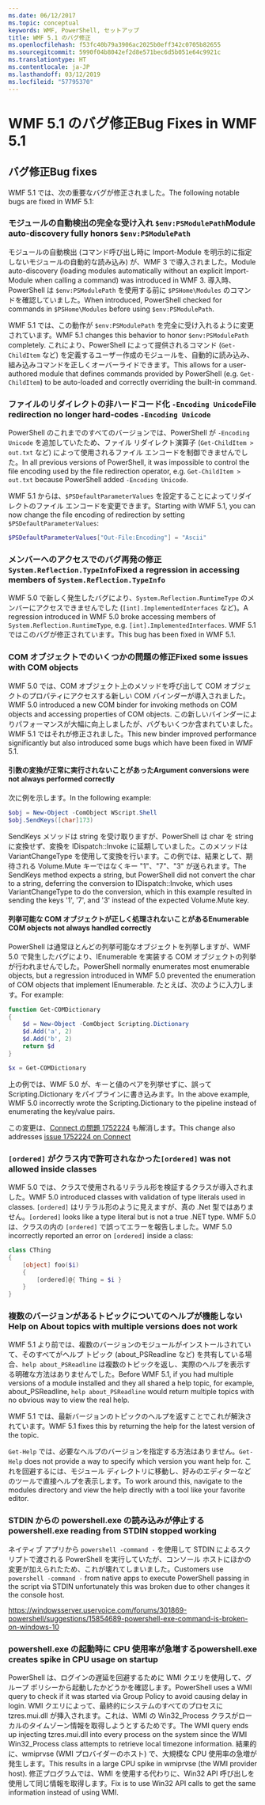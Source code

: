 ```yaml
---
ms.date: 06/12/2017
ms.topic: conceptual
keywords: WMF, PowerShell, セットアップ
title: WMF 5.1 のバグ修正
ms.openlocfilehash: f53fc40b79a3906ac2025b0eff342c0705b82655
ms.sourcegitcommit: 5990f04b8042ef2d8e571bec6d5b051e64c9921c
ms.translationtype: HT
ms.contentlocale: ja-JP
ms.lasthandoff: 03/12/2019
ms.locfileid: "57795370"
---
```

# <a name="bug-fixes-in-wmf-51"></a><span data-ttu-id="c3bab-103">WMF 5.1 のバグ修正</span><span class="sxs-lookup"><span data-stu-id="c3bab-103">Bug Fixes in WMF 5.1</span></span>

## <a name="bug-fixes"></a><span data-ttu-id="c3bab-104">バグ修正</span><span class="sxs-lookup"><span data-stu-id="c3bab-104">Bug fixes</span></span>

<span data-ttu-id="c3bab-105">WMF 5.1 では、次の重要なバグが修正されました。</span><span class="sxs-lookup"><span data-stu-id="c3bab-105">The following notable bugs are fixed in WMF 5.1:</span></span>

### <a name="module-auto-discovery-fully-honors-envpsmodulepath"></a><span data-ttu-id="c3bab-106">モジュールの自動検出の完全な受け入れ `$env:PSModulePath`</span><span class="sxs-lookup"><span data-stu-id="c3bab-106">Module auto-discovery fully honors `$env:PSModulePath`</span></span>

<span data-ttu-id="c3bab-107">モジュールの自動検出 (コマンド呼び出し時に Import-Module を明示的に指定しないモジュールの自動的な読み込み) が、WMF 3 で導入されました。</span><span class="sxs-lookup"><span data-stu-id="c3bab-107">Module auto-discovery (loading modules automatically without an explicit Import-Module when calling a command) was introduced in WMF 3.</span></span>
<span data-ttu-id="c3bab-108">導入時、PowerShell は `$env:PSModulePath` を使用する前に `$PSHome\Modules` のコマンドを確認していました。</span><span class="sxs-lookup"><span data-stu-id="c3bab-108">When introduced, PowerShell checked for commands in `$PSHome\Modules` before using `$env:PSModulePath`.</span></span>

<span data-ttu-id="c3bab-109">WMF 5.1 では、この動作が `$env:PSModulePath` を完全に受け入れるように変更されています。</span><span class="sxs-lookup"><span data-stu-id="c3bab-109">WMF 5.1 changes this behavior to honor `$env:PSModulePath` completely.</span></span>
<span data-ttu-id="c3bab-110">これにより、PowerShell によって提供されるコマンド (`Get-ChildItem` など) を定義するユーザー作成のモジュールを、自動的に読み込み、組み込みコマンドを正しくオーバーライドできます。</span><span class="sxs-lookup"><span data-stu-id="c3bab-110">This allows for a user-authored module that defines commands provided by PowerShell (e.g. `Get-ChildItem`) to be auto-loaded and correctly overriding the built-in command.</span></span>

### <a name="file-redirection-no-longer-hard-codes--encoding-unicode"></a><span data-ttu-id="c3bab-111">ファイルのリダイレクトの非ハードコード化 `-Encoding Unicode`</span><span class="sxs-lookup"><span data-stu-id="c3bab-111">File redirection no longer hard-codes `-Encoding Unicode`</span></span>

<span data-ttu-id="c3bab-112">PowerShell のこれまでのすべてのバージョンでは、PowerShell が `-Encoding Unicode` を追加していたため、ファイル リダイレクト演算子 (`Get-ChildItem > out.txt` など) によって使用されるファイル エンコードを制御できませんでした。</span><span class="sxs-lookup"><span data-stu-id="c3bab-112">In all previous versions of PowerShell, it was impossible to control the file encoding used by the file redirection operator, e.g. `Get-ChildItem > out.txt` because PowerShell added `-Encoding Unicode`.</span></span>

<span data-ttu-id="c3bab-113">WMF 5.1 からは、`$PSDefaultParameterValues` を設定することによってリダイレクトのファイル エンコードを変更できます。</span><span class="sxs-lookup"><span data-stu-id="c3bab-113">Starting with WMF 5.1, you can now change the file encoding of redirection by setting `$PSDefaultParameterValues`:</span></span>

```powershell
$PSDefaultParameterValues["Out-File:Encoding"] = "Ascii"
```

### <a name="fixed-a-regression-in-accessing-members-of-systemreflectiontypeinfo"></a><span data-ttu-id="c3bab-114">メンバーへのアクセスでのバグ再発の修正 `System.Reflection.TypeInfo`</span><span class="sxs-lookup"><span data-stu-id="c3bab-114">Fixed a regression in accessing members of `System.Reflection.TypeInfo`</span></span>

<span data-ttu-id="c3bab-115">WMF 5.0 で新しく発生したバグにより、`System.Reflection.RuntimeType` のメンバーにアクセスできませんでした (`[int].ImplementedInterfaces` など)。</span><span class="sxs-lookup"><span data-stu-id="c3bab-115">A regression introduced in WMF 5.0 broke accessing members of `System.Reflection.RuntimeType`, e.g. `[int].ImplementedInterfaces`.</span></span>
<span data-ttu-id="c3bab-116">WMF 5.1 ではこのバグが修正されています。</span><span class="sxs-lookup"><span data-stu-id="c3bab-116">This bug has been fixed in WMF 5.1.</span></span>


### <a name="fixed-some-issues-with-com-objects"></a><span data-ttu-id="c3bab-117">COM オブジェクトでのいくつかの問題の修正</span><span class="sxs-lookup"><span data-stu-id="c3bab-117">Fixed some issues with COM objects</span></span>

<span data-ttu-id="c3bab-118">WMF 5.0 では、COM オブジェクト上のメソッドを呼び出して COM オブジェクトのプロパティにアクセスする新しい COM バインダーが導入されました。</span><span class="sxs-lookup"><span data-stu-id="c3bab-118">WMF 5.0 introduced a new COM binder for invoking methods on COM objects and accessing properties of COM objects.</span></span>
<span data-ttu-id="c3bab-119">この新しいバインダーによりパフォーマンスが大幅に向上しましたが、バグもいくつか含まれていました。WMF 5.1 ではそれが修正されました。</span><span class="sxs-lookup"><span data-stu-id="c3bab-119">This new binder improved performance significantly but also introduced some bugs which have been fixed in WMF 5.1.</span></span>

#### <a name="argument-conversions-were-not-always-performed-correctly"></a><span data-ttu-id="c3bab-120">引数の変換が正常に実行されないことがあった</span><span class="sxs-lookup"><span data-stu-id="c3bab-120">Argument conversions were not always performed correctly</span></span>

<span data-ttu-id="c3bab-121">次に例を示します。</span><span class="sxs-lookup"><span data-stu-id="c3bab-121">In the following example:</span></span>

```powershell
$obj = New-Object -ComObject WScript.Shell
$obj.SendKeys([char]173)
```

<span data-ttu-id="c3bab-122">SendKeys メソッドは string を受け取りますが、PowerShell は char を string に変換せず、変換を IDispatch::Invoke に延期していました。このメソッドは VariantChangeType を使用して変換を行います。この例では、結果として、期待される Volume.Mute キーではなくキー "1"、"7"、"3" が送られます。</span><span class="sxs-lookup"><span data-stu-id="c3bab-122">The SendKeys method expects a string, but PowerShell did not convert the char to a string, deferring the conversion to IDispatch::Invoke, which uses VariantChangeType to do the conversion, which in this example resulted in sending the keys '1', '7', and '3' instead of the expected Volume.Mute key.</span></span>

#### <a name="enumerable-com-objects-not-always-handled-correctly"></a><span data-ttu-id="c3bab-123">列挙可能な COM オブジェクトが正しく処理されないことがある</span><span class="sxs-lookup"><span data-stu-id="c3bab-123">Enumerable COM objects not always handled correctly</span></span>

<span data-ttu-id="c3bab-124">PowerShell は通常ほとんどの列挙可能なオブジェクトを列挙しますが、WMF 5.0 で発生したバグにより、IEnumerable を実装する COM オブジェクトの列挙が行われませんでした。</span><span class="sxs-lookup"><span data-stu-id="c3bab-124">PowerShell normally enumerates most enumerable objects, but a regression introduced in WMF 5.0 prevented the enumeration of COM objects that implement IEnumerable.</span></span>  <span data-ttu-id="c3bab-125">たとえば、次のように入力します。</span><span class="sxs-lookup"><span data-stu-id="c3bab-125">For example:</span></span>

```powershell
function Get-COMDictionary
{
    $d = New-Object -ComObject Scripting.Dictionary
    $d.Add('a', 2)
    $d.Add('b', 2)
    return $d
}

$x = Get-COMDictionary
```

<span data-ttu-id="c3bab-126">上の例では、WMF 5.0 が、キーと値のペアを列挙せずに、誤って Scripting.Dictionary をパイプラインに書き込みます。</span><span class="sxs-lookup"><span data-stu-id="c3bab-126">In the above example, WMF 5.0 incorrectly wrote the Scripting.Dictionary to the pipeline instead of enumerating the key/value pairs.</span></span>

<span data-ttu-id="c3bab-127">この変更は、[Connect の問題 1752224](https://connect.microsoft.com/PowerShell/feedback/details/1752224) も解消します。</span><span class="sxs-lookup"><span data-stu-id="c3bab-127">This change also addresses [issue 1752224 on Connect](https://connect.microsoft.com/PowerShell/feedback/details/1752224)</span></span>

### <a name="ordered-was-not-allowed-inside-classes"></a><span data-ttu-id="c3bab-128">`[ordered]` がクラス内で許可されなかった</span><span class="sxs-lookup"><span data-stu-id="c3bab-128">`[ordered]` was not allowed inside classes</span></span>

<span data-ttu-id="c3bab-129">WMF 5.0 では、クラスで使用されるリテラル形を検証するクラスが導入されました。</span><span class="sxs-lookup"><span data-stu-id="c3bab-129">WMF 5.0 introduced classes with validation of type literals used in classes.</span></span>
<span data-ttu-id="c3bab-130">`[ordered]` はリテラル形のように見えますが、真の .Net 型ではありません。</span><span class="sxs-lookup"><span data-stu-id="c3bab-130">`[ordered]` looks like a type literal but is not a true .NET type.</span></span>
<span data-ttu-id="c3bab-131">WMF 5.0 は、クラスの内の `[ordered]` で誤ってエラーを報告しました。</span><span class="sxs-lookup"><span data-stu-id="c3bab-131">WMF 5.0 incorrectly reported an error on `[ordered]` inside a class:</span></span>

```powershell
class CThing
{
    [object] foo($i)
    {
        [ordered]@{ Thing = $i }
    }
}
```


### <a name="help-on-about-topics-with-multiple-versions-does-not-work"></a><span data-ttu-id="c3bab-132">複数のバージョンがあるトピックについてのヘルプが機能しない</span><span class="sxs-lookup"><span data-stu-id="c3bab-132">Help on About topics with multiple versions does not work</span></span>

<span data-ttu-id="c3bab-133">WMF 5.1 より前では、複数のバージョンのモジュールがインストールされていて、そのすべてがヘルプ トピック (about_PSReadline など) を共有している場合、`help about_PSReadline` は複数のトピックを返し、実際のヘルプを表示する明確な方法はありませんでした。</span><span class="sxs-lookup"><span data-stu-id="c3bab-133">Before WMF 5.1, if you had multiple versions of a module installed and they all shared a help topic, for example, about_PSReadline, `help about_PSReadline` would return multiple topics with no obvious way to view the real help.</span></span>

<span data-ttu-id="c3bab-134">WMF 5.1 では、最新バージョンのトピックのヘルプを返すことでこれが解決されています。</span><span class="sxs-lookup"><span data-stu-id="c3bab-134">WMF 5.1 fixes this by returning the help for the latest version of the topic.</span></span>

<span data-ttu-id="c3bab-135">`Get-Help` では、必要なヘルプのバージョンを指定する方法はありません。</span><span class="sxs-lookup"><span data-stu-id="c3bab-135">`Get-Help` does not provide a way to specify which version you want help for.</span></span>
<span data-ttu-id="c3bab-136">これを回避するには、モジュール ディレクトリに移動し、好みのエディターなどのツールで直接ヘルプを表示します。</span><span class="sxs-lookup"><span data-stu-id="c3bab-136">To work around this, navigate to the modules directory and view the help directly with a tool like your favorite editor.</span></span>

### <a name="powershellexe-reading-from-stdin-stopped-working"></a><span data-ttu-id="c3bab-137">STDIN からの powershell.exe の読み込みが停止する</span><span class="sxs-lookup"><span data-stu-id="c3bab-137">powershell.exe reading from STDIN stopped working</span></span>

<span data-ttu-id="c3bab-138">ネイティブ アプリから `powershell -command -` を使用して STDIN によるスクリプトで渡される PowerShell を実行していたが、コンソール ホストにほかの変更が加えられたため、これが壊れてしまいました。</span><span class="sxs-lookup"><span data-stu-id="c3bab-138">Customers use `powershell -command -` from native apps to execute PowerShell passing in the script via STDIN unfortunately this was broken due to other changes it the console host.</span></span>

https://windowsserver.uservoice.com/forums/301869-powershell/suggestions/15854689-powershell-exe-command-is-broken-on-windows-10

### <a name="powershellexe-creates-spike-in-cpu-usage-on-startup"></a><span data-ttu-id="c3bab-139">powershell.exe の起動時に CPU 使用率が急増する</span><span class="sxs-lookup"><span data-stu-id="c3bab-139">powershell.exe creates spike in CPU usage on startup</span></span>

<span data-ttu-id="c3bab-140">PowerShell は、ログインの遅延を回避するために WMI クエリを使用して、グループ ポリシーから起動したかどうかを確認します。</span><span class="sxs-lookup"><span data-stu-id="c3bab-140">PowerShell uses a WMI query to check if it was started via Group Policy to avoid causing delay in login.</span></span>
<span data-ttu-id="c3bab-141">WMI クエリによって、最終的にシステムのすべてのプロセスに tzres.mui.dll が挿入されます。これは、WMI の Win32_Process クラスがローカルのタイムゾーン情報を取得しようとするためです。</span><span class="sxs-lookup"><span data-stu-id="c3bab-141">The WMI query ends up injecting tzres.mui.dll into every process on the system since the WMI Win32_Process class attempts to retrieve local timezone information.</span></span>
<span data-ttu-id="c3bab-142">結果的に、wmiprvse (WMI プロバイダーのホスト) で、大規模な CPU 使用率の急増が発生します。</span><span class="sxs-lookup"><span data-stu-id="c3bab-142">This results in a large CPU spike in wmiprvse (the WMI provider host).</span></span>
<span data-ttu-id="c3bab-143">修正プログラムでは、WMI を使用する代わりに、Win32 API 呼び出しを使用して同じ情報を取得します。</span><span class="sxs-lookup"><span data-stu-id="c3bab-143">Fix is to use Win32 API calls to get the same information instead of using WMI.</span></span>
